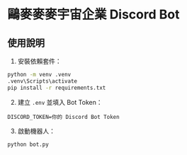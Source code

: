 # 鷗麥麥麥宇宙企業 Discord Bot

## 使用說明

1. 安裝依賴套件：

```bash
python -m venv .venv
.venv\Scripts\activate
pip install -r requirements.txt
```

2. 建立 `.env` 並填入 Bot Token：

```env
DISCORD_TOKEN=你的 Discord Bot Token
```

3. 啟動機器人：

```bash
python bot.py
```
